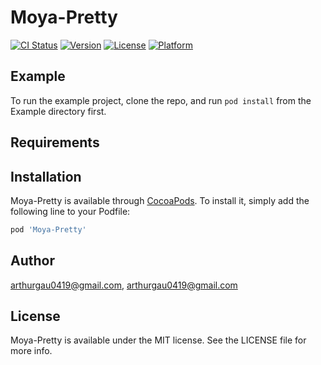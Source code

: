 # Moya-Pretty

[![CI Status](https://img.shields.io/travis/arthurgau0419@gmail.com/Moya-Pretty.svg?style=flat)](https://travis-ci.org/arthurgau0419@gmail.com/Moya-Pretty)
[![Version](https://img.shields.io/cocoapods/v/Moya-Pretty.svg?style=flat)](https://cocoapods.org/pods/Moya-Pretty)
[![License](https://img.shields.io/cocoapods/l/Moya-Pretty.svg?style=flat)](https://cocoapods.org/pods/Moya-Pretty)
[![Platform](https://img.shields.io/cocoapods/p/Moya-Pretty.svg?style=flat)](https://cocoapods.org/pods/Moya-Pretty)

## Example

To run the example project, clone the repo, and run `pod install` from the Example directory first.

## Requirements

## Installation

Moya-Pretty is available through [CocoaPods](https://cocoapods.org). To install
it, simply add the following line to your Podfile:

```ruby
pod 'Moya-Pretty'
```

## Author

arthurgau0419@gmail.com, arthurgau0419@gmail.com

## License

Moya-Pretty is available under the MIT license. See the LICENSE file for more info.
